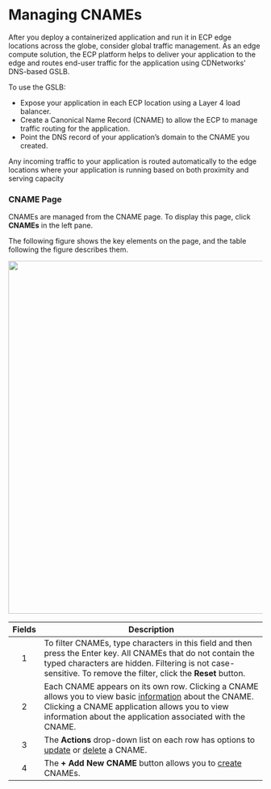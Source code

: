# Managing CNAMEs 

After you deploy a containerized application and run it in ECP edge locations across the globe, consider global traffic management. As an edge compute solution, the ECP platform helps to deliver your application to the edge and routes end-user traffic for the application using CDNetworks' DNS-based GSLB.

To use the GSLB:

- Expose your application in each ECP location using a Layer 4 load balancer.
- Create a Canonical Name Record (CNAME) to allow the ECP to manage traffic routing for the application.
- Point the DNS record of your application’s domain to the CNAME you created.

Any incoming traffic to your application is routed automatically to the edge locations where your application is running based on both proximity and serving capacity

### CNAME Page

CNAMEs are managed from the CNAME page. To display this page, click **CNAMEs** in the left pane.

The following figure shows the key elements on the page, and the table following the figure describes them.

<p align=center><img src="/docs/resources/images/cnames/cnames-w-numbers.png" width="700"></p>

| **Fields**   | **Description**                                                                           |
| :----------: | ----------------------------------------------------------------------------------------- |
| 1            | To filter CNAMEs, type characters in this field and then press the Enter key. All CNAMEs that do not contain the typed characters are hidden. Filtering is not case-sensitive. To remove the filter, click the **Reset** button.                                   |
| 2            | Each CNAME appears on its own row. Clicking a CNAME allows you to view basic [information](</docs/portal/cnames/viewing-cname-information.md>) about the CNAME. Clicking a CNAME application allows you to view information about the application associated with the CNAME.        |
| 3            | The **Actions** drop-down list on each row has options to [update](</docs/portal/cnames/updating-a-cname.md>) or [delete](</docs/portal/cnames/deleting-a-cname.md>) a CNAME.                                                                             |
| 4            | The **+ Add New CNAME** button allows you to [create](</docs/portal/cnames/adding-a-cname.md>) CNAMEs.    |